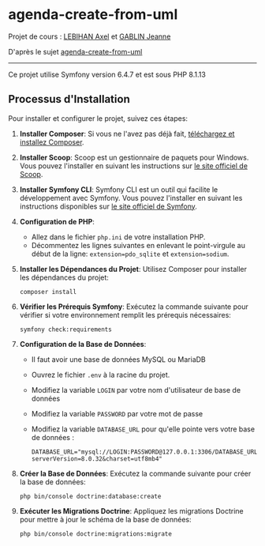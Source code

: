 # agenda-create-from-uml

Projet de cours : [LEBIHAN Axel](https://github.com/Spyroxa) et [GABLIN Jeanne](https://github.com/Jeannegbl)

D'après le sujet [agenda-create-from-uml](https://gitlab.com/docusland-courses/uml/agenda-create-from-uml)

___

Ce projet utilise Symfony version 6.4.7 et est sous PHP 8.1.13

## Processus d'Installation

Pour installer et configurer le projet, suivez ces étapes:

1. **Installer Composer**: Si vous ne l'avez pas déjà fait, [téléchargez et installez Composer](https://getcomposer.org/download/).

2. **Installer Scoop**: Scoop est un gestionnaire de paquets pour Windows. Vous pouvez l'installer en suivant les instructions sur [le site officiel de Scoop](https://scoop.sh/).

3. **Installer Symfony CLI**: Symfony CLI est un outil qui facilite le développement avec Symfony. Vous pouvez l'installer en suivant les instructions disponibles sur [le site officiel de Symfony](https://symfony.com/download).

4. **Configuration de PHP**:
    - Allez dans le fichier `php.ini` de votre installation PHP.
    - Décommentez les lignes suivantes en enlevant le point-virgule au début de la ligne: `extension=pdo_sqlite` et `extension=sodium`.

5. **Installer les Dépendances du Projet**: Utilisez Composer pour installer les dépendances du projet:

   ```shell
   composer install
   ```

6. **Vérifier les Prérequis Symfony**: Exécutez la commande suivante pour vérifier si votre environnement remplit les prérequis nécessaires:

   ```shell
   symfony check:requirements
   ```

7. **Configuration de la Base de Données**:
    - Il faut avoir une base de données MySQL ou MariaDB
    - Ouvrez le fichier `.env` à la racine du projet.
    - Modifiez la variable `LOGIN` par votre nom d'utilisateur de base de données
    - Modifiez la variable `PASSWORD` par votre mot de passe
    - Modifiez la variable `DATABASE_URL` pour qu'elle pointe vers votre base de données :

      ```shell
      DATABASE_URL="mysql://LOGIN:PASSWORD@127.0.0.1:3306/DATABASE_URL?serverVersion=8.0.32&charset=utf8mb4"
      ```

8. **Créer la Base de Données**: Exécutez la commande suivante pour créer la base de données:

   ```shell
   php bin/console doctrine:database:create
   ```

9. **Exécuter les Migrations Doctrine**: Appliquez les migrations Doctrine pour mettre à jour le schéma de la base de données:

   ```shell
   php bin/console doctrine:migrations:migrate
   ```
